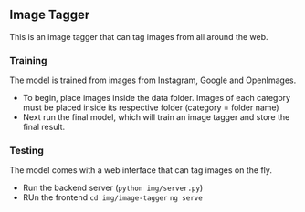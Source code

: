 ## Image Tagger
This is an image tagger that can tag images from all around the web.

### Training
The model is trained from images from Instagram, Google and OpenImages. 
 - To begin, place images inside the data folder. Images of each category must be placed inside its respective folder (category = folder name)
 - Next run the final model, which will train an image tagger and store the final result.

### Testing
The model comes with a web interface that can tag images on the fly.
 - Run the backend server (`python img/server.py`)
 - RUn the frontend
 `cd img/image-tagger`
 `ng serve`